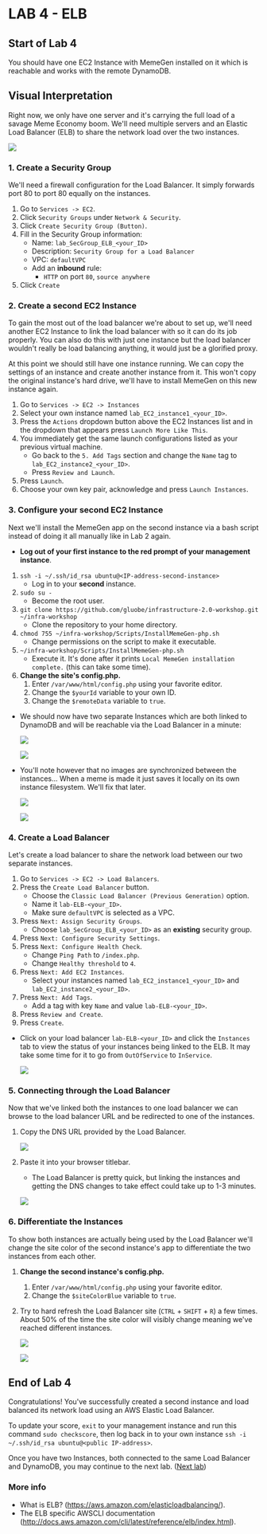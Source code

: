 # **LAB 4 - ELB** #

## Start of Lab 4 ##
You should have one EC2 Instance with MemeGen installed on it which is reachable and works with the remote DynamoDB.

## Visual Interpretation ##
Right now, we only have one server and it's carrying the full load of a savage Meme Economy boom. We'll need multiple servers and an Elastic Load Balancer (ELB) to share the network load over the two instances.

![](../Images/Lab4.png?raw=true)

### 1. Create a Security Group ###
We'll need a firewall configuration for the Load Balancer. It simply forwards port 80 to port 80 equally on the instances.

1. Go to `Services -> EC2`.
1. Click `Security Groups` under `Network & Security`.
1. Click `Create Security Group (Button)`.
1. Fill in the Security Group information:
    * Name: `lab_SecGroup_ELB_<your_ID>`
    * Description: `Security Group for a Load Balancer`
    * VPC: `defaultVPC`
    * Add an **inbound** rule:
        * `HTTP` on port `80`, `source anywhere`
1. Click `Create`

### 2. Create a second EC2 Instance ###
To gain the most out of the load balancer we're about to set up, we'll need another EC2 Instance to link the load balancer with so it can do its job properly. You can also do this with just one instance but the load balancer wouldn't really be load balancing anything, it would just be a glorified proxy.

At this point we should still have one instance running. We can copy the settings of an instance and create another instance from it. This won't copy the original instance's hard drive, we'll have to install MemeGen on this new instance again. 

1. Go to `Services -> EC2 -> Instances`
1. Select your own instance named `lab_EC2_instance1_<your_ID>`.
1. Press the `Actions` dropdown button above the EC2 Instances list and in the dropdown that appears press `Launch More Like This`.
1. You immediately get the same launch configurations listed as your previous virtual machine.
    * Go back to the `5. Add Tags` section and change the `Name` tag to `lab_EC2_instance2_<your_ID>`.
    * Press `Review and Launch`.
1. Press `Launch`.
1. Choose your own key pair, acknowledge and press `Launch Instances`.

### 3. Configure your second EC2 Instance ###
Next we'll install the MemeGen app on the second instance via a bash script instead of doing it all manually like in Lab 2 again.

* **Log out of your first instance to the red prompt of your management instance**.  

1. `ssh -i ~/.ssh/id_rsa ubuntu@<IP-address-second-instance>`
    * Log in to your **second** instance.
1. `sudo su -`
    * Become the root user.
1. `git clone https://github.com/gluobe/infrastructure-2.0-workshop.git ~/infra-workshop`
    * Clone the repository to your home directory.
1. `chmod 755 ~/infra-workshop/Scripts/InstallMemeGen-php.sh`
    * Change permissions on the script to make it executable.
1. `~/infra-workshop/Scripts/InstallMemeGen-php.sh`
    * Execute it. It's done after it prints `Local MemeGen installation complete.` (this can take some time).
1. **Change the site's config.php.**
    1. Enter `/var/www/html/config.php` using your favorite editor.
    1. Change the `$yourId` variable to your own ID.
    1. Change the `$remoteData` variable to `true`.

* We should now have two separate Instances which are both linked to DynamoDB and will be reachable via the Load Balancer in a minute:

    ![](../Images/ELBTwoInstancesTwoApps1.png?raw=true)  

    ![](../Images/ELBTwoInstancesTwoApps2.png?raw=true)    

* You'll note however that no images are synchronized between the instances... When a meme is made it just saves it locally on its own instance filesystem. We'll fix that later.

    ![](../Images/ELBMissingImagesNoSync1.png?raw=true)

    ![](../Images/ELBMissingImagesNoSync2.png?raw=true)

### 4. Create a Load Balancer ###
Let's create a load balancer to share the network load between our two separate instances.

1. Go to `Services -> EC2 -> Load Balancers`.
1. Press the `Create Load Balancer` button.
    * Choose the `Classic Load Balancer (Previous Generation)` option.
    * Name it `lab-ELB-<your_ID>`.
    * Make sure `defaultVPC` is selected as a VPC.
1. Press `Next: Assign Security Groups`.
    * Choose `lab_SecGroup_ELB_<your_ID>` as an **existing** security group.
1. Press `Next: Configure Security Settings`.
1. Press `Next: Configure Health Check`.
    * Change `Ping Path` to `/index.php`.
    * Change `Healthy threshold` to `4`.
1. Press `Next: Add EC2 Instances`.
    * Select your instances named `lab_EC2_instance1_<your_ID>` and `lab_EC2_instance2_<your_ID>`.
1. Press `Next: Add Tags`.
    * Add a tag with key `Name` and value `lab-ELB-<your_ID>`.
1. Press `Review and Create`.
1. Press `Create`.

* Click on your load balancer `lab-ELB-<your_ID>` and click the `Instances` tab to view the status of your instances being linked to the ELB. It may take some time for it to go from `OutOfService` to `InService`.

    ![](../Images/ELBTwoInstancesLinked.png?raw=true)    

### 5. Connecting through the Load Balancer ###
Now that we've linked both the instances to one load balancer we can browse to the load balancer URL and be redirected to one of the instances.

1. Copy the DNS URL provided by the Load Balancer.

    ![](../Images/ELBCopyURL.png?raw=true) 

1. Paste it into your browser titlebar.
    * The Load Balancer is pretty quick, but linking the instances and getting the DNS changes to take effect could take up to 1-3 minutes.
    
    ![](../Images/ELBLinkIntoBrowser.png?raw=true) 

### 6. Differentiate the Instances ###
To show both instances are actually being used by the Load Balancer we'll change the site color of the second instance's app to differentiate the two instances from each other. 

1. **Change the second instance's config.php.**
    1. Enter `/var/www/html/config.php` using your favorite editor.
    1. Change the `$siteColorBlue` variable to `true`.
1. Try to hard refresh the Load Balancer site (`CTRL` + `SHIFT` + `R`) a few times. About 50% of the time the site color will visibly change meaning we've reached different instances.

    ![](../Images/ELBButtonChange1.png?raw=true)
    
    ![](../Images/ELBButtonChange2.png?raw=true)


## End of Lab 4 ##
Congratulations! You've successfully created a second instance and load balanced its network load using an AWS Elastic Load Balancer.

To update your score, `exit` to your management instance and run this command `sudo checkscore`, then log back in to your own instance `ssh -i ~/.ssh/id_rsa ubuntu@<public IP-address>`.

Once you have two Instances, both connected to the same Load Balancer and DynamoDB, you may continue to the next lab. ([Next lab](../Lab%205%20-%20S3))

### More info ###

* What is ELB? (https://aws.amazon.com/elasticloadbalancing/).
* The ELB specific AWSCLI documentation (http://docs.aws.amazon.com/cli/latest/reference/elb/index.html).
